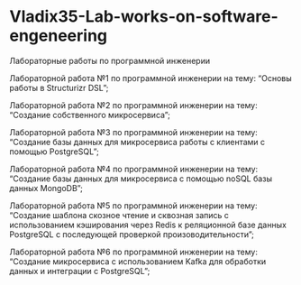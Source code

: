 # Vladix35-Lab-works-on-software-engeneering
Лабораторные работы по программной инженерии



Лабораторной работа №1 по программной инженерии на тему: “Основы работы в Structurizr DSL”;

Лабораторной работа №2 по программной инженерии на тему: “Создание собственного микросервиса”;

Лабораторной работа №3 по программной инженерии на тему: “Создание базы данных для микросервиса работы с клиентами с помощью PostgreSQL”;

Лабораторной работа №4 по программной инженерии на тему: “Создание базы данных для микросервиса с помощью noSQL базы данных MongoDB”;

Лабораторной работа №5 по программной инженерии на тему: “Создание шаблона скозное чтение и сквозная запись с использованием кэширования через Redis к реляционной базе данных PostgreSQL с последующей проверкой произоводительности”;

Лабораторной работа №6 по программной инженерии на тему: “Создание микросервиса с использованием Kafka для обработки данных и интеграции с PostgreSQL”;
